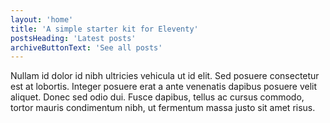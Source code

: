 ```yaml
---
layout: 'home'
title: 'A simple starter kit for Eleventy'
postsHeading: 'Latest posts'
archiveButtonText: 'See all posts'
---
```


Nullam id dolor id nibh ultricies vehicula ut id elit. Sed posuere consectetur est at lobortis. Integer posuere erat a ante venenatis dapibus posuere velit aliquet. Donec sed odio dui. Fusce dapibus, tellus ac cursus commodo, tortor mauris condimentum nibh, ut fermentum massa justo sit amet risus.

